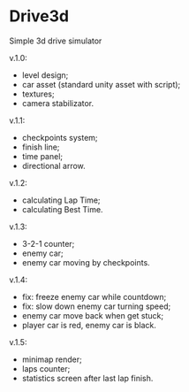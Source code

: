 # Drive3d
Simple 3d drive simulator

v.1.0:
- level design;
- car asset (standard unity asset with script);
- textures;
- camera stabilizator.

v.1.1:
- checkpoints system;
- finish line;
- time panel;
- directional arrow.

v.1.2:
- calculating Lap Time;
- calculating Best Time.

v.1.3:
- 3-2-1 counter;
- enemy car;
- enemy car moving by checkpoints.

v.1.4:
- fix: freeze enemy car while countdown;
- fix: slow down enemy car turning speed;
- enemy car move back when get stuck;
- player car is red, enemy car is black.

v.1.5:
- minimap render;
- laps counter;
- statistics screen after last lap finish.
